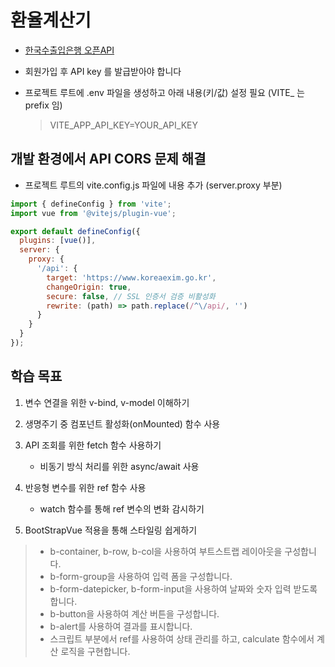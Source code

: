 # 환율계산기

- [한국수출입은행 오픈API](https://www.koreaexim.go.kr/ir/HPHKIR020M01?apino=2&viewtype=C)
- 회원가입 후 API key 를 발급받아야 합니다

- 프로젝트 루트에 .env 파일을 생성하고 아래 내용(키/값) 설정 필요 (VITE_ 는 prefix 임)
  > VITE_APP_API_KEY=YOUR_API_KEY

## 개발 환경에서 API CORS 문제 해결

- 프로젝트 루트의 vite.config.js 파일에 내용 추가 (server.proxy 부분)

```js
import { defineConfig } from 'vite';
import vue from '@vitejs/plugin-vue';

export default defineConfig({
  plugins: [vue()],
  server: {
    proxy: {
      '/api': {
        target: 'https://www.koreaexim.go.kr',
        changeOrigin: true,
        secure: false, // SSL 인증서 검증 비활성화
        rewrite: (path) => path.replace(/^\/api/, '')
      }
    }
  }
});
```

## 학습 목표

1. 변수 연결을 위한 v-bind, v-model 이해하기

2. 생명주기 중 컴포넌트 활성화(onMounted) 함수 사용

3. API 조회를 위한 fetch 함수 사용하기
    - 비동기 방식 처리를 위한 async/await 사용

4. 반응형 변수를 위한 ref 함수 사용
    - watch 함수를 통해 ref 변수의 변화 감시하기

5. BootStrapVue 적용을 통해 스타일링 쉽게하기

> - b-container, b-row, b-col을 사용하여 부트스트랩 레이아웃을 구성합니다.
> - b-form-group을 사용하여 입력 폼을 구성합니다.
> - b-form-datepicker, b-form-input을 사용하여 날짜와 숫자 입력 받도록 합니다.
> - b-button을 사용하여 계산 버튼을 구성합니다.
> - b-alert를 사용하여 결과를 표시합니다.
> - 스크립트 부분에서 ref를 사용하여 상태 관리를 하고, calculate 함수에서 계산 로직을 구현합니다.
